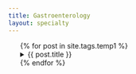 ```yaml
---
title: Gastroenterology
layout: specialty
---
```



<ul style="list-style :none;">
	{% for post in site.tags.temp1 %}
	<li>
		<details>
		<summary>{{ post.title }}</summary>
		{{ post.content }}
		</details>
    </li>
	{% endfor %}
</ul>



